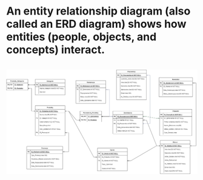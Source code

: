 # An entity relationship diagram (also called an ERD diagram) shows how entities (people, objects, and concepts) interact.

<br>![ERDiagram](ERD-VERSION2.png)
